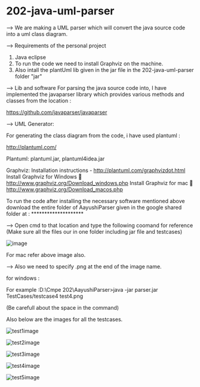# 202-java-uml-parser #

--> We are making a UML parser which will convert the  java source code into a uml class diagram.

--> Requirements of the personal project
1. Java eclipse 
2. To run the code we need to install Graphviz on the machine.
3. Also intall the plantUml lib given in the jar file in the 202-java-uml-parser folder "jar"

--> Lib and software 
For parsing the java source code into, I have implemented the javaparser library which provides various methods and classes from the location :

https://github.com/javaparser/javaparser

--> UML Generator:

For generating the class diagram from the code, i have used plantuml :

http://plantuml.com/


Plantuml: plantuml.jar, plantuml4idea.jar

Graphviz: Installation instructions - http://plantuml.com/graphvizdot.html
Install Graphviz for Windows  http://www.graphviz.org/Download_windows.php
Install Graphviz for mac  http://www.graphviz.org/Download_macos.php

To run the code after installing the necessary software mentioned above download the entire folder of AayushiParser given in the google shared folder at : ********************

--> Open cmd to that location and type the following coomand for reference (Make sure all the files our in one folder including jar file and testcases)

![image](https://cloud.githubusercontent.com/assets/25543015/26017701/cc8f79d6-371f-11e7-81e8-2af47e336e9d.png)

For mac refer above image also.

--> Also we need to specify .png at the end of the image name.

for windows :

For example :D:\Cmpe 202\AayushiParser>java -jar parser.jar TestCases/testcase4 test4.png

(Be carefull about the space in the command)

Also below are the images for all the testcases.


![test1image](https://cloud.githubusercontent.com/assets/25543015/26017950/fe140caa-3720-11e7-926d-9cce4ad07c7a.png)


![test2image](https://cloud.githubusercontent.com/assets/25543015/26017948/fe127098-3720-11e7-924d-6c0cec7a5bea.png)


![test3image](https://cloud.githubusercontent.com/assets/25543015/26017947/fe118228-3720-11e7-9b76-00dc3c1e8395.png)


![test4image](https://cloud.githubusercontent.com/assets/25543015/26017946/fe0f3716-3720-11e7-8d49-a8494932b4f4.png)


![test5image](https://cloud.githubusercontent.com/assets/25543015/26017949/fe140214-3720-11e7-852a-bfdf26374a59.png)











